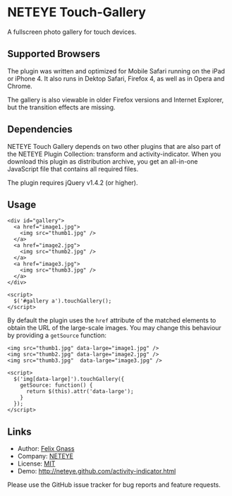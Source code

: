 NETEYE Touch-Gallery
====================

A fullscreen photo gallery for touch devices.

Supported Browsers
------------------

The plugin was written and optimized for Mobile Safari running on the iPad or iPhone 4.
It also runs in Dektop Safari, Firefox 4, as well as in Opera and Chrome.

The gallery is also viewable in older Firefox versions and Internet Explorer, but the 
transition effects are missing.

Dependencies
------------

NETEYE Touch Gallery depends on two other plugins that are also part of the NETEYE Plugin 
Collection: transform and activity-indicator. When you download this plugin as distribution 
archive, you get an all-in-one JavaScript file that contains all required files.

The plugin requires jQuery v1.4.2 (or higher).

Usage
-----

<div class="liquid highlight html"></div>

    <div id="gallery">
      <a href="image1.jpg">
        <img src="thumb1.jpg" />
      </a>
      <a href="image2.jpg">
        <img src="thumb2.jpg" />
      </a>
      <a href="image3.jpg">
        <img src="thumb3.jpg" />
      </a>
    </div>
	
    <script>
      $('#gallery a').touchGallery();
    </script>

<div class="liquid endhighlight"></div>
	
By default the plugin uses the `href` attribute of the matched elements to obtain the URL of the
large-scale images. You may change this behaviour by providing a `getSource` function:

<div class="liquid highlight html+javascript"></div>

    <img src="thumb1.jpg" data-large="image1.jpg" />
    <img src="thumb2.jpg" data-large="image2.jpg" />
    <img src="thumb3.jpg"  data-large="image3.jpg" />
    
    <script>
      $('img[data-large]').touchGallery({
        getSource: function() { 
          return $(this).attr('data-large');
        }
      });
    </script>

<div class="liquid endhighlight"></div>
  
Links
-----

* Author:  [Felix Gnass](http://github.com/fgnass)
* Company: [NETEYE](http://neteye.de)
* License: [MIT](http://neteye.github.com/MIT-LICENSE.txt)
* Demo:    http://neteye.github.com/activity-indicator.html

Please use the GitHub issue tracker for bug reports and feature requests.

